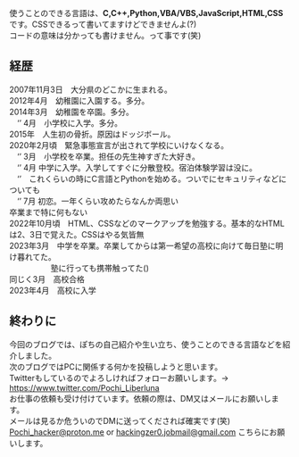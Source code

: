 使うことのできる言語は、**C,C++,Python,VBA/VBS,JavaScript,HTML,CSS**です。CSSできるって書いてますけどできませんよ(?)
<br>
コードの意味は分かっても書けません。って事です(笑)
## 経歴
2007年11月3日　大分県のどこかに生まれる。
<br>
2012年4月　幼稚園に入園する。多分。
<br>
2014年3月　幼稚園を卒園。多分。
<br>
　‘’  4月　小学校に入学。多分。
 <br>
2015年　人生初の骨折。原因はドッジボール。
<br>
2020年2月頃　緊急事態宣言が出されて学校にいけなくなる。
<br>
　‘’  3月　小学校を卒業。担任の先生神すぎた大好き。<br>
　‘’  4月 中学に入学。入学してすぐに分散登校。宿泊体験学習は没に。
 <br>
　‘’　これくらいの時にC言語とPythonを始める。ついでにセキュリティなどについても
 <br>
　‘’  7月 初恋。一年くらい攻めたらなんか両思い
<br>
卒業まで特に何もない
<br>
2022年10月頃　HTML、CSSなどのマークアップを勉強する。基本的なHTMLは2、3日で覚えた。CSSはやる気皆無
<br>
2023年3月　中学を卒業。卒業してからは第一希望の高校に向けて毎日塾に明け暮れてた。
<br>
　　　　　  塾に行っても携帯触ってた()
       <br>
同じく3月　高校合格
<br>
2023年4月　高校に入学
## 終わりに
今回のブログでは、ぽちの自己紹介や生い立ち、使うことのできる言語などを紹介しました。
<br>
次のブログではPCに関係する何かを投稿しようと思います。
<br>
Twitterもしているのでよろしければフォローお願いします。→ https://www.twitter.com/Pochi_Liberluna
<br>
お仕事の依頼も受け付けています。依頼の際は、DM又はメールにお願いします。
<br>
メールは見るか危ういのでDMに送ってくだされば確実です(笑)
<br>
Pochi_hacker@proton.me or hackingzer0.jobmail@gmail.com
こちらにお願いします。
